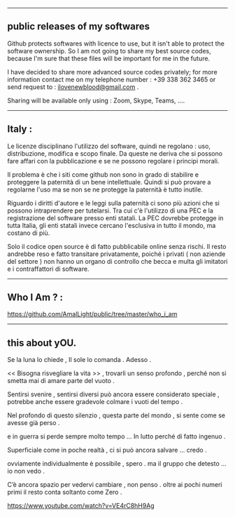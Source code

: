 ---------------------------------
public releases of my softwares
---------------------------------

Github protects softwares with licence to use, but it isn't able to protect the software ownership.
So I am not going to share my best source codes, because I'm sure that these files will be important for me in the future.

I have decided to share more advanced source codes privately; for more information contact me on my telephone number : +39 338 362 3465 or send request to : ilovenewblood@gmail.com .

Sharing will be available only using : Zoom, Skype, Teams, ....

--------
Italy :
--------

Le licenze disciplinano l'utilizzo del software, quindi ne regolano : uso, distribuzione, modifica e scopo finale.
Da queste ne deriva che si possono fare affari con la pubblicazione e se ne possono regolare i principi morali.

Il problema è che i siti come github non sono in grado di stabilire e proteggere la paternità di un bene intellettuale.
Quindi si può provare a regolarne l'uso ma se non se ne protegge la paternità è tutto inutile.

Riguardo i diritti d'autore e le leggi sulla paternità ci sono più azioni che si possono intraprendere per tutelarsi.
Tra cui c'è l'utilizzo di una PEC e la registrazione del software presso enti statali.
La PEC dovrebbe protegge in tutta Italia, gli enti statali invece cercano l'esclusiva in tutto il mondo, ma costano di più.

Solo il codice open source è di fatto pubblicabile online senza rischi.
Il resto andrebbe reso e fatto transitare privatamente, poiché i privati ( non aziende del settore ) non hanno un organo di controllo che becca e multa gli imitatori e i contraffattori di software.

-------------
Who I Am ? :
-------------

https://github.com/AmalLight/public/tree/master/who_i_am

-----------------------------------------------------------------
this about yOU.
-----------------------------------------------------------------

Se la luna lo chiede ,
  Il sole lo comanda .
Adesso . <br />

<< Bisogna risvegliare la vita >> ,
trovarli un senso profondo ,
perché non si smetta mai di amare parte del vuoto . <br />

Sentirsi svenire ,
sentirsi diversi può ancora essere considerato speciale ,
potrebbe anche essere gradevole colmare i vuoti del tempo . <br />

Nel profondo di questo silenzio ,
questa parte del mondo ,
si sente come se avesse già perso . <br />

e in guerra si perde sempre molto tempo ...
In lutto perché di fatto ingenuo . <br />

Superficiale come in poche realtà ,
ci si può ancora salvare ... credo .<br />

ovviamente individualmente è possibile , spero .
ma il gruppo che detesto ... io non vedo . <br />

C’è ancora spazio per vedervi cambiare , non penso .
oltre ai pochi numeri primi il resto conta soltanto come Zero . <br />

https://www.youtube.com/watch?v=VE4rC8hH9Ag
